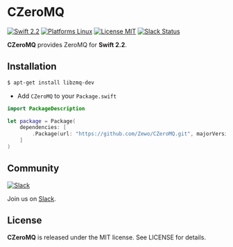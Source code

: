 CZeroMQ
======

[![Swift 2.2](https://img.shields.io/badge/Swift-2.2-orange.svg?style=flat)](https://swift.org)
[![Platforms Linux](https://img.shields.io/badge/Platforms-Linux-lightgray.svg?style=flat)](https://swift.org)
[![License MIT](https://img.shields.io/badge/License-MIT-blue.svg?style=flat)](https://tldrlegal.com/license/mit-license)
[![Slack Status](http://slack.zewo.io/badge.svg)](http://slack.zewo.io)

**CZeroMQ** provides ZeroMQ for **Swift 2.2**.

## Installation


```bash
$ apt-get install libzmq-dev
```

- Add `CZeroMQ` to your `Package.swift`

```swift
import PackageDescription

let package = Package(
	dependencies: [
		.Package(url: "https://github.com/Zewo/CZeroMQ.git", majorVersion: 1)
	]
)

```

## Community

[![Slack](http://s13.postimg.org/ybwy92ktf/Slack.png)](http://slack.zewo.io)

Join us on [Slack](http://slack.zewo.io).

License
-------

**CZeroMQ** is released under the MIT license. See LICENSE for details.
